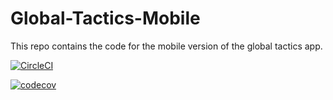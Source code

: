 # Global-Tactics-Mobile
This repo contains the code for the mobile version of the global tactics app.

[![CircleCI](https://circleci.com/gh/lbrown51/Global-Tactics-Mobile.svg?style=svg&circle-token=d2d1a99ff7fe84dace19e7958db247c2aee682d0)](https://circleci.com/gh/lbrown51/Global-Tactics-Mobile)

[![codecov](https://codecov.io/gh/lbrown51/global-tactics-mobile/branch/master/graph/badge.svg?token=33YHKYYRCU)](https://codecov.io/gh/lbrown51/global-tactics-mobile)
